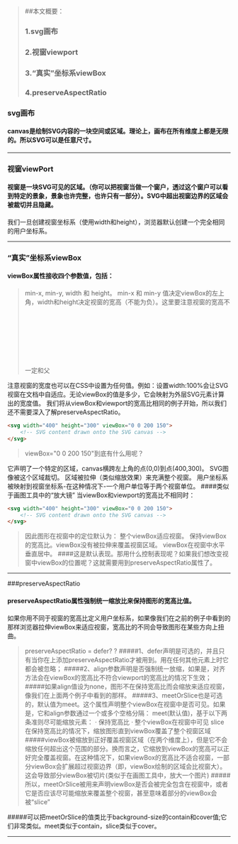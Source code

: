 > ##本文概要：
> ### 1.svg画布
> ### 2.视窗viewport
> ### 3.“真实”坐标系viewBox
> ### 4.preserveAspectRatio

### svg画布
#### canvas是绘制SVG内容的一块空间或区域。理论上，画布在所有维度上都是无限的。所以SVG可以是任意尺寸。


---
### 视窗viewPort
#### 视窗是一块SVG可见的区域。（你可以把视窗当做一个窗户，透过这个窗户可以看到特定的景象，景象也许完整，也许只有一部分）。SVG中超出视窗边界的区域会被裁切并且隐藏。
我们一旦创建视窗坐标系（使用width和height），浏览器默认创建一个完全相同的用户坐标系。

---
### “真实”坐标系viewBox
#### viewBox属性接收四个参数值，包括：
> min-x, min-y, width 和 height。
min-x 和 min-y 值决定viewBox的左上角，width和height决定视窗的宽高（不能为负）。这里要注意视窗的宽高不一定和父<svg>元素的宽高一样。

注意视窗的宽度也可以在CSS中设置为任何值。例如：设置width:100%会让SVG视窗在文档中自适应。无论viewBox的值是多少，它会映射为外层SVG元素计算出的宽度值。
我们将从viewBox和viewport的宽高比相同的例子开始，所以我们还不需要深入了解preserveAspectRatio。
```html
<svg width="400" height="300" viewBox="0 0 200 150">
    <!-- SVG content drawn onto the SVG canvas -->
</svg>
```
> viewBox="0 0 200 150"到底有什么用呢？

 它声明了一个特定的区域，canvas横跨左上角的点(0,0)到点(400,300)。
 SVG图像被这个区域裁切。
 区域被拉伸（类似缩放效果）来充满整个视窗。
 用户坐标系被映射到视窗坐标系-在这种情况下-一个用户单位等于两个视窗单位。
####类似于画图工具中的“放大镜”
当viewBox和viewport的宽高比不相同时：
```html
<svg width="400" height="300" viewBox="0 0 200 150">
    <!-- SVG content drawn onto the SVG canvas -->
</svg>
```
> 因此图形在视窗中的定位默认为：
整个viewBox适应视窗。
保持viewBox的宽高比。viewBox没有被拉伸来覆盖视窗区域。
viewBox在视窗中水平垂直居中。
> ####这是默认表现。那用什么控制表现呢？如果我们想改变视窗中viewBox的位置呢？这就需要用到preserveAspectRatio属性了。
---
###preserveAspectRatio
#### preserveAspectRatio属性强制统一缩放比来保持图形的宽高比值。
如果你用不同于视窗的宽高比定义用户坐标系，如果像我们在之前的例子中看到的那样浏览器拉伸viewBox来适应视窗，宽高比的不同会导致图形在某些方向上扭曲。
> preserveAspectRatio = defer? <align> <meetOrSlice>?
#####1、defer声明是可选的，并且只有当你在<image>上添加preserveAspectRatio才被用到。用在任何其他元素上时它都会被忽略；
#####2、align参数声明是否强制统一放缩，如果是，对齐方法会在viewBox的宽高比不符合viewport的宽高比的情况下生效；
#####如果align值设为none，图形不在保持宽高比而会缩放来适应视窗，像我们在上面两个例子中看到的那样。
#####3、meetOrSlice也是可选的，默认值为meet。这个属性声明整个viewBox在视窗中是否可见。如果是，它和align参数通过一个或多个空格分隔：
> meet(默认值)，基于以下两条准则尽可能缩放元素：
  · 保持宽高比
  · 整个viewBox在视窗中可见
> slice 在保持宽高比的情况下，缩放图形直到viewBox覆盖了整个视窗区域
#####viewBox被缩放到正好覆盖视窗区域（在两个维度上），但是它不会缩放任何超出这个范围的部分。换而言之，它缩放到viewBox的宽高可以正好完全覆盖视窗。在这种情况下，如果viewBox的宽高比不适合视窗，一部分viewBox会扩展超过视窗边界（即，viewBox绘制的区域会比视窗大）。这会导致部分viewBox被切片(类似于在画图工具中，放大一个图片)
#####所以，meetOrSlice被用来声明viewBox是否会被完全包含在视窗中，或者它是否应该尽可能缩放来覆盖整个视窗，甚至意味着部分的viewBox会被“slice”

#####可以把meetOrSlice的值类比于background-size的contain和cover值;它们非常类似。meet类似于contain，slice类似于cover。

---
